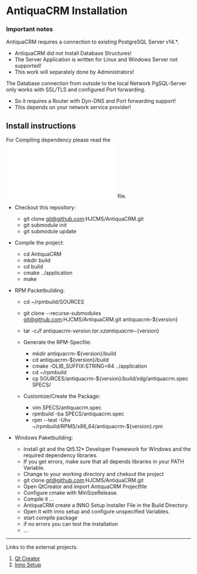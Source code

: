 # AntiquaCRM Installation

### Important notes

AntiquaCRM requires a connection to existing PostgreSQL Server v14.*.
  - AntiquaCRM did not Install Database Structures!
  - The Server Application is written for Linux and Windows Server not supported!
  - This work will separately done by Administrators!

The Database connection from outside to the local Network PgSQL-Server only works with SSL/TLS and configured Port forwarding.
  - So it requires a Router with Dyn-DNS and Port forwarding support!
  - This depends on your network service provider!

## Install instructions

For Compiling dependency please read the ![PAKETBUILDER.md](PAKETBUILDER.md) file.

- Checkout this repository:
  - git clone git@github.com:HJCMS/AntiquaCRM.git
  - git submodule init
  - git submodule update

- Compile the project:
  - cd AntiquaCRM
  - mkdir build
  - cd build
  - cmake ../application
  - make

- RPM Packetbuilding:
  - cd ~/rpmbuild/SOURCES
  - git clone --recurse-submodules git@github.com:HJCMS/AntiquaCRM.git antiquacrm-${version}
  - tar -cJf antiquacrm-${version}.tar.xz antiquacrm-${version}

  - Generate the RPM-Specfile:
    - mkdir antiquacrm-${version}/build
    - cd antiquacrm-${version}/build
    - cmake -DLIB_SUFFIX:STRING=64 ../application
    - cd ~/rpmbuild
    - cp SOURCES/antiquacrm-${version}/build/xdg/antiquacrm.spec SPECS/

  - Customize/Create the Package:
    - vim SPECS/antiquacrm.spec
    - rpmbuild -ba SPECS/antiquacrm.spec
    - rpm --test -Uhv ~/rpmbuild/RPMS/x86_64/antiquacrm-${version}.rpm

- Windows Paketbuilding:
  - Install git and the Qt5.12* Developer Framework for Windows and the required dependency libraries.
  - If you get errors, make sure that all depends libraries in your PATH Variable.
  - Change to your working directory and chekout the project
  - git clone git@github.com:HJCMS/AntiquaCRM.git
  - Open QtCreator and import AntiquaCRM Projectfile
  - Configure cmake with MinSizeRelease.
  - Compile it ...
  - AntiquaCRM create a INNO Setup Installer File in the Build Directory.
  - Open it with inno setup and configure unspecified Variables.
  - start compile package
  - if no errors you can test the installation
  - ...

---

Links to the external projects:

1. <a href="https://www.qt.io/product/development-tools">Qt Creator</a>
2. <a href="https://jrsoftware.org/isinfo.php">Inno Setup</a>
